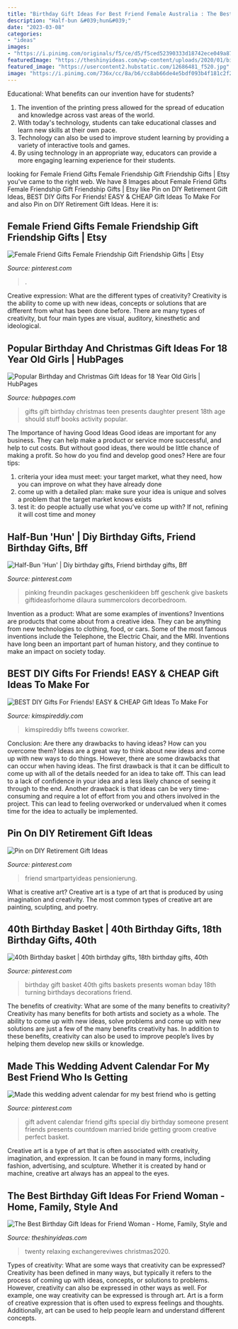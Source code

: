 ```yaml
---
title: "Birthday Gift Ideas For Best Friend Female Australia : The Best Birthday Gift Ideas For Friend Woman"
description: "Half-bun &#039;hun&#039;"
date: "2023-03-08"
categories:
- "ideas"
images:
- "https://i.pinimg.com/originals/f5/ce/d5/f5ced52390333d18742ece049a87d214.jpg"
featuredImage: "https://theshinyideas.com/wp-content/uploads/2020/01/birthday-gift-ideas-for-friend-woman-lovely-gift-basket-i-made-for-my-friend-s-twenty-first-birthday-of-birthday-gift-ideas-for-friend-woman.jpg"
featured_image: "https://usercontent2.hubstatic.com/12686481_f520.jpg"
image: "https://i.pinimg.com/736x/cc/8a/b6/cc8ab66de4e5bdf093b4f181c2f2738c.jpg"
---
```



Educational: What benefits can our invention have for students?
1. The invention of the printing press allowed for the spread of education and knowledge across vast areas of the world.
2. With today's technology, students can take educational classes and learn new skills at their own pace.
3. Technology can also be used to improve student learning by providing a variety of interactive tools and games.
4. By using technology in an appropriate way, educators can provide a more engaging learning experience for their students.

	

		
looking for Female Friend Gifts Female Friendship Gift Friendship Gifts | Etsy you've came to the right web. We have 8 Images about Female Friend Gifts Female Friendship Gift Friendship Gifts | Etsy like Pin on DIY Retirement Gift Ideas, BEST DIY Gifts For Friends! EASY &amp; CHEAP Gift Ideas To Make For and also Pin on DIY Retirement Gift Ideas. Here it is:
		
    
## Female Friend Gifts Female Friendship Gift Friendship Gifts | Etsy

<img loading=lazy src="https://i.pinimg.com/originals/ae/e6/17/aee61760c7198f94bc71f21693970324.jpg" onerror="this.onerror=null;this.src='https://tse4.mm.bing.net/th?id=OIP.CfnTg1-8yf_RpXod5_-wrgHaI6&amp;pid=15.1';" alt="Female Friend Gifts Female Friendship Gift Friendship Gifts | Etsy">

_Source: pinterest.com_

>. 

	

Creative expression: What are the different types of creativity?
Creativity is the ability to come up with new ideas, concepts or solutions that are different from what has been done before. There are many types of creativity, but four main types are visual, auditory, kinesthetic and ideological.

    
## Popular Birthday And Christmas Gift Ideas For 18 Year Old Girls | HubPages

<img loading=lazy src="https://usercontent2.hubstatic.com/12686481_f520.jpg" onerror="this.onerror=null;this.src='https://tse4.mm.bing.net/th?id=OIP.5RVY9W3v18fLhyQcSAkhRAHaJ4&amp;pid=15.1';" alt="Popular Birthday and Christmas Gift Ideas for 18 Year Old Girls | HubPages">

_Source: hubpages.com_

>gifts gift birthday christmas teen presents daughter present 18th age should stuff books activity popular. 

	

The Importance of having Good Ideas
Good ideas are important for any business. They can help make a product or service more successful, and help to cut costs. But without good ideas, there would be little chance of making a profit. So how do you find and develop good ones? Here are four tips:
1. criteria your idea must meet: your target market, what they need, how you can improve on what they have already done
2. come up with a detailed plan: make sure your idea is unique and solves a problem that the target market knows exists
3. test it: do people actually use what you’ve come up with? If not, refining it will cost time and money

    
## Half-Bun &#039;Hun&#039; | Diy Birthday Gifts, Friend Birthday Gifts, Bff

<img loading=lazy src="https://i.pinimg.com/736x/cc/8a/b6/cc8ab66de4e5bdf093b4f181c2f2738c.jpg" onerror="this.onerror=null;this.src='https://tse1.mm.bing.net/th?id=OIP.VCJvYc74qP8AvctOVCOASgHaJ4&amp;pid=15.1';" alt="Half-Bun &#039;Hun&#039; | Diy birthday gifts, Friend birthday gifts, Bff">

_Source: pinterest.com_

>pinking freundin packages geschenkideen bff geschenk give baskets giftideasforhome dilaura summercolors decorbedroom. 

	

Invention as a product: What are some examples of inventions?
Inventions are products that come about from a creative idea. They can be anything from new technologies to clothing, food, or cars. Some of the most famous inventions include the Telephone, the Electric Chair, and the MRI. Inventions have long been an important part of human history, and they continue to make an impact on society today.

    
## BEST DIY Gifts For Friends! EASY &amp; CHEAP Gift Ideas To Make For

<img loading=lazy src="https://kimspireddiy.com/wp-content/uploads/2018/10/BEST-DIY-Gifts-For-Friends-EASY-and-CHEAP-Gift-Ideas-To-Make-For-Birthdays-Christmas-Gifts-Creative-and-Unique-Presents-That-Are-Cute-Last-Minute-Handmade-Ideas-BFFs-Teens-.jpg" onerror="this.onerror=null;this.src='https://tse3.mm.bing.net/th?id=OIP.Fkfmntt1hpJL_LWPBusHCwHaPH&amp;pid=15.1';" alt="BEST DIY Gifts For Friends! EASY &amp; CHEAP Gift Ideas To Make For">

_Source: kimspireddiy.com_

>kimspireddiy bffs tweens coworker. 

	

Conclusion: Are there any drawbacks to having ideas? How can you overcome them?
Ideas are a great way to think about new ideas and come up with new ways to do things. However, there are some drawbacks that can occur when having ideas. The first drawback is that it can be difficult to come up with all of the details needed for an idea to take off. This can lead to a lack of confidence in your idea and a less likely chance of seeing it through to the end. Another drawback is that ideas can be very time-consuming and require a lot of effort from you and others involved in the project. This can lead to feeling overworked or undervalued when it comes time for the idea to actually be implemented.

    
## Pin On DIY Retirement Gift Ideas

<img loading=lazy src="https://i.pinimg.com/originals/1f/60/0c/1f600ca7d4ce47465c3912534c77ddf7.jpg" onerror="this.onerror=null;this.src='https://tse3.mm.bing.net/th?id=OIP.buj6MMJQH80Mj3K7BPndHAHaJ4&amp;pid=15.1';" alt="Pin on DIY Retirement Gift Ideas">

_Source: pinterest.com_

>friend smartpartyideas pensionierung. 

	

What is creative art?
Creative art is a type of art that is produced by using imagination and creativity. The most common types of creative art are painting, sculpting, and poetry.

    
## 40th Birthday Basket | 40th Birthday Gifts, 18th Birthday Gifts, 40th

<img loading=lazy src="https://i.pinimg.com/originals/f5/ce/d5/f5ced52390333d18742ece049a87d214.jpg" onerror="this.onerror=null;this.src='https://tse4.mm.bing.net/th?id=OIP.ZKmRx_gBnDi6GHhnuOLSwQHaKT&amp;pid=15.1';" alt="40th Birthday basket | 40th birthday gifts, 18th birthday gifts, 40th">

_Source: pinterest.com_

>birthday gift basket 40th gifts baskets presents woman bday 18th turning birthdays decorations friend. 

	

The benefits of creativity: What are some of the many benefits to creativity?
Creativity has many benefits for both artists and society as a whole. The ability to come up with new ideas, solve problems and come up with new solutions are just a few of the many benefits creativity has. In addition to these benefits, creativity can also be used to improve people’s lives by helping them develop new skills or knowledge.

    
## Made This Wedding Advent Calendar For My Best Friend Who Is Getting

<img loading=lazy src="https://i.pinimg.com/originals/91/a4/87/91a487a4ef8dfedf91a6a7302d7008ee.jpg" onerror="this.onerror=null;this.src='https://tse1.mm.bing.net/th?id=OIP.oZrBEh3k_3NY91uUABeYdwHaJ4&amp;pid=15.1';" alt="Made this wedding advent calendar for my best friend who is getting">

_Source: pinterest.com_

>gift advent calendar friend gifts special diy birthday someone present friends presents countdown married bride getting groom creative perfect basket. 

	

Creative art is a type of art that is often associated with creativity, imagination, and expression. It can be found in many forms, including fashion, advertising, and sculpture. Whether it is created by hand or machine, creative art always has an appeal to the eyes.

    
## The Best Birthday Gift Ideas For Friend Woman - Home, Family, Style And

<img loading=lazy src="https://theshinyideas.com/wp-content/uploads/2020/01/birthday-gift-ideas-for-friend-woman-lovely-gift-basket-i-made-for-my-friend-s-twenty-first-birthday-of-birthday-gift-ideas-for-friend-woman.jpg" onerror="this.onerror=null;this.src='https://tse2.mm.bing.net/th?id=OIP.ZrWTgNQBO7d6rghJ6KZhKgHaJ4&amp;pid=15.1';" alt="The Best Birthday Gift Ideas for Friend Woman - Home, Family, Style and">

_Source: theshinyideas.com_

>twenty relaxing exchangereviwes christmas2020. 

	

Types of creativity: What are some ways that creativity can be expressed?
Creativity has been defined in many ways, but typically it refers to the process of coming up with ideas, concepts, or solutions to problems. However, creativity can also be expressed in other ways as well. For example, one way creativity can be expressed is through art. Art is a form of creative expression that is often used to express feelings and thoughts. Additionally, art can be used to help people learn and understand different concepts.

